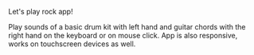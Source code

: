 Let's play rock app!

Play sounds of a basic drum kit with left hand and guitar chords with the right hand on the keyboard or on mouse click.
App is also responsive, works on touchscreen devices as well.